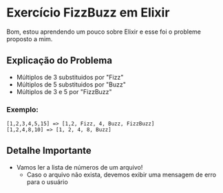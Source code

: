 # Exercício FizzBuzz em Elixir

Bom, estou aprendendo um pouco sobre Elixir e esse foi o probleme proposto a
mim.

## Explicação do Problema

* Múltiplos de 3 substituidos por "Fizz"
* Múltiplos de 5 substituidos por "Buzz"
* Múltiplos de 3 e 5 por "FizzBuzz"

### Exemplo:

```
[1,2,3,4,5,15] => [1,2, Fizz, 4, Buzz, FizzBuzz]
[1,2,4,8,10] => [1, 2, 4, 8, Buzz]
```

## Detalhe Importante
* Vamos ler a lista de números de um arquivo!
  * Caso o arquivo não exista, devemos exibir uma mensagem de erro para o
      usuário
